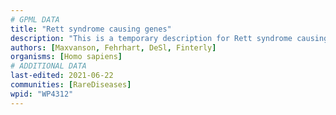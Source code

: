 ```yaml
---
# GPML DATA
title: "Rett syndrome causing genes"
description: "This is a temporary description for Rett syndrome causing genes"
authors: [Maxvanson, Fehrhart, DeSl, Finterly]
organisms: [Homo sapiens]
# ADDITIONAL DATA
last-edited: 2021-06-22
communities: [RareDiseases]
wpid: "WP4312"
---
```

